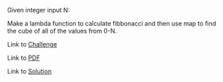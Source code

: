 Given integer input N:

Make a lambda function to calculate fibbonacci and then use map to find the cube of all of the values from 0-N.

Link to [Challenge](https://www.hackerrank.com/challenges/map-and-lambda-expression/problem)

Link to [PDF](./map-and-lambda.pdf)

Link to [Solution](./map_lamb.py)
